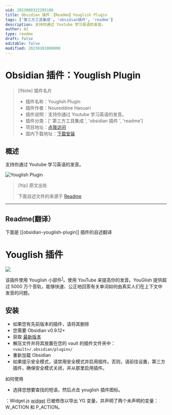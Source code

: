 ```yaml
---
uid: 2023080322295186
title: Obsidian 插件：【Readme】Youglish Plugin
tags: ['第三方工具集成', 'obsidian插件', 'readme']
description: 支持你通过 Youtube 学习英语的发音。
author: AI
type: readme
draft: false
editable: false
modified: 20230101000000
---
```


# Obsidian 插件：Youglish Plugin

> [!Note] 插件名片
> - 插件名称：Youglish Plugin
> - 插件作者：Noureddine Haouari
> - 插件说明：支持你通过 Youtube 学习英语的发音。
> - 插件分类：[' 第三方工具集成 ', 'obsidian 插件 ', 'readme']
> - 项目地址：[点我访问](https://github.com/nhaouari/obsidian-youglish-plugin)
> - 国内下载地址：[下载安装](https://pkmer.cn/products/plugin/pluginMarket/?obsidian-youglish-plugin)

## 概述

支持你通过 Youtube 学习英语的发音。

![Youglish Plugin](https://cdn.pkmer.cn/covers/obsidian-youglish-plugin_new.gif!pkmer)

> [!tip] 原文出处
>
>下面自述文件的来源于 [Readme](https://ghproxy.net/https://raw.githubusercontent.com/nhaouari/obsidian-youglish-plugin/master/README.md)
>

---

## Readme(翻译）

下面是 [[obsidian-youglish-plugin]] 插件的自述翻译

# Youglish 插件

![](./1.gif)

该插件使用 Youglish 小部件<sup>[1](#myfootnote1)</sup>。使用 YouTube 来提高你的发音。YouGlish 提供超过 5000 万个音轨，能够快速、公正地回答有关单词如何由真实人们在上下文中发音的问题。

## 安装

- 如果您有先前版本的插件，请将其删除
- 您需要 Obsidian v0.9.12+
- 获取 [最新版本]()
- 解压文件并将其放置在您的 vault 的插件文件夹中：`<vault>/.obsidian/plugins/`
- 重新加载 Obsidian
- 如果提示安全模式，请禁用安全模式并启用插件。否则，请前往设置，第三方插件，确保安全模式关闭，并从那里启用插件。

如何使用

- 选择您想要查找的短语，然后点击 youglish 插件图标。

：Widget.js [widget](https://youglish.com/developer.jsp) 已被修改以导出 YG 变量，并声明了两个未声明的变量：W_ACTION 和 P_ACTION。
